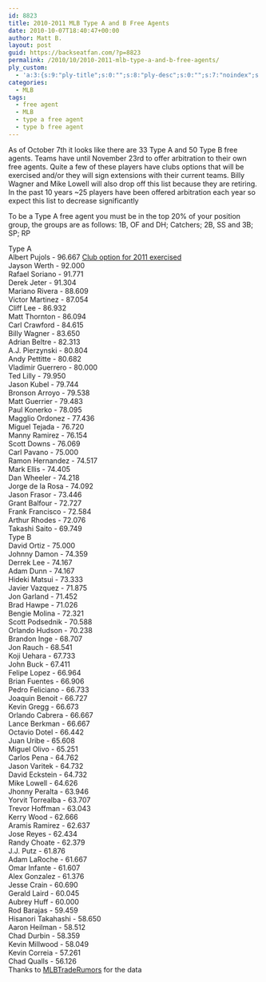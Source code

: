 ```yaml
---
id: 8823
title: 2010-2011 MLB Type A and B Free Agents
date: 2010-10-07T18:40:47+00:00
author: Matt B.
layout: post
guid: https://backseatfan.com/?p=8823
permalink: /2010/10/2010-2011-mlb-type-a-and-b-free-agents/
ply_custom:
  - 'a:3:{s:9:"ply-title";s:0:"";s:8:"ply-desc";s:0:"";s:7:"noindex";s:0:"";}'
categories:
  - MLB
tags:
  - free agent
  - MLB
  - type a free agent
  - type b free agent
---
```


<div class="entry">
  <p>
    As of October 7th it looks like there are 33 Type A and 50 Type B free agents. Teams have until November 23rd to offer arbitration to their own free agents. Quite a few of these players have clubs options that will be exercised and/or they will sign extensions with their current teams. Billy Wagner and Mike Lowell will also drop off this list because they are retiring. In the past 10 years ~25 players have been offered arbitration each year so expect this list to decrease significantly
  </p>

  <p>
    To be a Type A free agent you must be in the top 20% of your position group, the groups are as follows: 1B, OF and DH; Catchers; 2B, SS and 3B; SP; RP
  </p>

  <p>
    Type A<br /> Albert Pujols - 96.667 <a href="https://www.columbiatribune.com/news/2010/oct/07/cardinals-exercise-option-on-pujols/">Club option for 2011 exercised</a><br /> Jayson Werth - 92.000<br /> Rafael Soriano - 91.771<br /> Derek Jeter - 91.304<br /> Mariano Rivera - 88.609<br /> Victor Martinez - 87.054<br /> Cliff Lee - 86.932<br /> Matt Thornton - 86.094<br /> Carl Crawford - 84.615<br /> Billy Wagner - 83.650<br /> Adrian Beltre - 82.313<br /> A.J. Pierzynski - 80.804<br /> Andy Pettitte - 80.682<br /> Vladimir Guerrero - 80.000<br /> Ted Lilly - 79.950<br /> Jason Kubel - 79.744<br /> Bronson Arroyo - 79.538<br /> Matt Guerrier - 79.483<br /> Paul Konerko - 78.095<br /> Magglio Ordonez - 77.436<br /> Miguel Tejada - 76.720<br /> Manny Ramirez - 76.154<br /> Scott Downs - 76.069<br /> Carl Pavano - 75.000<br /> Ramon Hernandez - 74.517<br /> Mark Ellis - 74.405<br /> Dan Wheeler - 74.218<br /> Jorge de la Rosa - 74.092<br /> Jason Frasor - 73.446<br /> Grant Balfour - 72.727<br /> Frank Francisco - 72.584<br /> Arthur Rhodes - 72.076<br /> Takashi Saito - 69.749<br /> Type B<br /> David Ortiz - 75.000<br /> Johnny Damon - 74.359<br /> Derrek Lee - 74.167<br /> Adam Dunn - 74.167<br /> Hideki Matsui - 73.333<br /> Javier Vazquez - 71.875<br /> Jon Garland - 71.452<br /> Brad Hawpe - 71.026<br /> Bengie Molina - 72.321<br /> Scott Podsednik - 70.588<br /> Orlando Hudson - 70.238<br /> Brandon Inge - 68.707<br /> Jon Rauch - 68.541<br /> Koji Uehara - 67.733<br /> John Buck - 67.411<br /> Felipe Lopez - 66.964<br /> Brian Fuentes - 66.906<br /> Pedro Feliciano - 66.733<br /> Joaquin Benoit - 66.727<br /> Kevin Gregg - 66.673<br /> Orlando Cabrera - 66.667<br /> Lance Berkman - 66.667<br /> Octavio Dotel - 66.442<br /> Juan Uribe - 65.608<br /> Miguel Olivo - 65.251<br /> Carlos Pena - 64.762<br /> Jason Varitek - 64.732<br /> David Eckstein - 64.732<br /> Mike Lowell - 64.626<br /> Jhonny Peralta - 63.946<br /> Yorvit Torrealba - 63.707<br /> Trevor Hoffman - 63.043<br /> Kerry Wood - 62.666<br /> Aramis Ramirez - 62.637<br /> Jose Reyes - 62.434<br /> Randy Choate - 62.379<br /> J.J. Putz - 61.876<br /> Adam LaRoche - 61.667<br /> Omar Infante - 61.607<br /> Alex Gonzalez - 61.376<br /> Jesse Crain - 60.690<br /> Gerald Laird - 60.045<br /> Aubrey Huff - 60.000<br /> Rod Barajas - 59.459<br /> Hisanori Takahashi - 58.650<br /> Aaron Heilman - 58.512<br /> Chad Durbin - 58.359<br /> Kevin Millwood - 58.049<br /> Kevin Correia - 57.261<br /> Chad Qualls - 56.126<br /> Thanks to <a href="https://www.mlbtraderumors.com/2010/10/type-a-and-b-free-agents.html">MLBTradeRumors</a> for the data
  </p>
</div>
